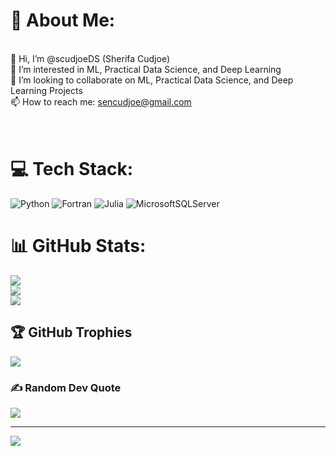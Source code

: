 # 💫 About Me:
<br> 👋 Hi, I’m @scudjoeDS (Sherifa Cudjoe)<br>  👀 I’m interested in ML, Practical Data Science, and Deep Learning<br>  💞️ I’m looking to collaborate on ML, Practical Data Science, and Deep Learning Projects<br>   📫 How to reach me: sencudjoe@gmail.com<br><br><br>


# 💻 Tech Stack:
![Python](https://img.shields.io/badge/python-3670A0?style=for-the-badge&logo=python&logoColor=ffdd54) ![Fortran](https://img.shields.io/badge/Fortran-%23734F96.svg?style=for-the-badge&logo=fortran&logoColor=white) ![Julia](https://img.shields.io/badge/-Julia-9558B2?style=for-the-badge&logo=julia&logoColor=white) ![MicrosoftSQLServer](https://img.shields.io/badge/Microsoft%20SQL%20Sever-CC2927?style=for-the-badge&logo=microsoft%20sql%20server&logoColor=white)
# 📊 GitHub Stats:
![](https://github-readme-stats.vercel.app/api?username=scudjoeDS&theme=maroongold&hide_border=false&include_all_commits=true&count_private=true)<br/>
![](https://github-readme-streak-stats.herokuapp.com/?user=scudjoeDS&theme=maroongold&hide_border=false)<br/>
![](https://github-readme-stats.vercel.app/api/top-langs/?username=scudjoeDS&theme=maroongold&hide_border=false&include_all_commits=true&count_private=true&layout=compact)

## 🏆 GitHub Trophies
![](https://github-profile-trophy.vercel.app/?username=scudjoeDS&theme=juicyfresh&no-frame=false&no-bg=false&margin-w=4)

### ✍️ Random Dev Quote
![](https://quotes-github-readme.vercel.app/api?type=horizontal&theme=dark)

---
[![](https://visitcount.itsvg.in/api?id=scudjoeDS&icon=0&color=1)](https://visitcount.itsvg.in)

<!-- Proudly created with GPRM ( https://gprm.itsvg.in ) -->
